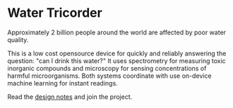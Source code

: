 Water Tricorder
===============

Approximately 2 billion people around the world are affected by poor water
quality.

This is a low cost opensource device for quickly and reliably answering the question: "can I drink this water?" It uses spectrometry for measuring toxic inorganic compounds and microscopy for sensing concentrations of harmful microorganisms. Both systems coordinate with use on-device machine learning for instant readings. 

Read the [design notes](DESIGN-NOTES.md) and join the project.
